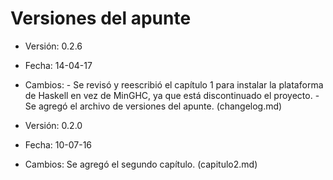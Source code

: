# Versiones del apunte

* Versión: 0.2.6
* Fecha: 14-04-17
* Cambios:
          - Se revisó y reescribió el capítulo 1 para instalar la plataforma de Haskell en vez de MinGHC, ya que está discontinuado el proyecto.
          - Se agregó el archivo de versiones del apunte. (changelog.md)

* Versión: 0.2.0
* Fecha: 10-07-16
* Cambios: Se agregó el segundo capítulo. (capitulo2.md) 
